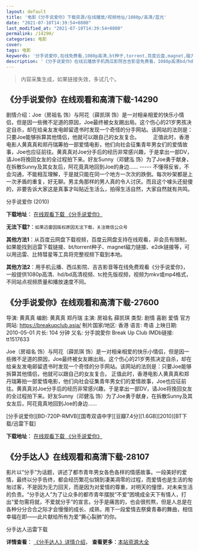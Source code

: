 ```yaml
---
layout: default
title: '电影《分手说爱你》下载资源/在线播放/视频地址/1080p/高清/蓝光'
date: "2021-07-10T14:39:54+0800"
last_modified_at: "2021-07-10T14:39:54+0800"
permalink: /14290/
categories: 电影
cover:
tags: 电影
keywords: '分手说爱你,在线免费看,1080p高清,bt种子,torrent,百度云盘,magnet,磁力链,迅雷下载资源'
description: '《分手说爱你》在线云播放手机西瓜影院吉吉影音免费看，1080p高清bd/hd未删减完整版和tc抢先枪版，mkv/mp4格式，附带bt/torrent种子、magnet/磁力链、百度云盘、网盘资源迅雷下载链接'
---
```


>内容采集生成，如果链接失效，多试几个。


## 《分手说爱你》在线观看和高清下载-14290

剧情介绍：Joe（房祖名 饰）与阿花（薛凯琪 饰）是一对相亲相爱的快乐小情侣，但是因一些微不足道的原因，Joe最终被女友踢出局。这个伤心的21岁男孩决定自杀，却在给亲友发电邮留遗书时发现一个奇怪的分手网站。该网站的法则是：只要Joe能够拆算其他情侣，他就可以跟自己的女友复合。  　　正值此时，香港电影人黄真真和郑丹瑞筹拍一部爱情电影，他们向社会征集青年男女们的爱情故事，Joe也应征前往。黄真真对Joe分手后的经历非常感兴趣，于是拿出一部DV，请Joe将挽回女友的全过程拍下来。好友Sunny（邓健泓 饰）为了Joe勇于献身，在拆散Sunny及其女友后，阿花竟真地回到Joe的身边…… ----- 不懂得反省，不会沟通，不能相互理解，于是就只能在同一个地方一次次的跌倒。每次吵架都是上一次矛盾的重复，好无聊。男主角那样的男人真的令人讨厌。而且这个噱头还挺傻的，非要告诉大家这是真事才叫贴近生活么，拍得生活自然，大家自然就有共鸣。


分手说爱你 (2010)

**下载地址**： [在线观看下载 《分手说爱你》](https://www.btbtdy.me/btdy/dy5312.html) 


**无法下载?**：`如果迅雷因版权原因无法下载，关注微信公众号 `

**其他方法1**：从百度云网盘下载视频，百度云网盘支持在线观看，非会员有限制，如果能找到迅雷下载链接、bt/torrent种子、magnet磁力链接、e2dk链接等，可以用迅雷、比特彗星等工具将完整视频下载到本地。

**其他方法2**：用手机云播、西瓜影院、吉吉影音等在线免费观看《分手说爱你》，一般提供1080p高清、hd/bd高清视频、tc抢先版视频，视频为mkv或mp4格式，不同站点视频质量和播放速度不同。


## 《分手说爱你》在线观看和高清下载-27600

导演: 黄真真 编剧: 黄真真 郑丹瑞 主演: 房祖名 薛凯琪 类型: 剧情 喜剧 爱情 官方网站: https://breakupclub.asia/ 制片国家/地区: 香港 语言: 粤语 上映日期: 2010-05-01 片长: 104 分钟 又名: 分手說愛你 Break Up Club IMDb链接: tt1517633

Joe（房祖名 饰）与阿花（薛凯琪 饰）是一对相亲相爱的快乐小情侣，但是因一些微不足道的原因，Joe最终被女友踢出局。这个伤心的21岁男孩决定自杀，却在给亲友发电邮留遗书时发现一个奇怪的分手网站。该网站的法则是：只要Joe能够拆算其他情侣，他就可以跟自己的女友复合。 正值此时，香港电影人黄真真和郑丹瑞筹拍一部爱情电影，他们向社会征集青年男女们的爱情故事，Joe也应征前往。黄真真对Joe分手后的经历非常感兴趣，于是拿出一部DV，请Joe将挽回女友的全过程拍下来。好友Sunny（邓健泓 饰）为了Joe勇于献身，在拆散Sunny及其女友后，阿花竟真地回到Joe的身边……


[分手说爱你][BD-720P-RMVB][国粤双语中字][豆瓣7.4分][1.6GB][2010][BT下载/迅雷下载]

**下载地址**： [在线观看下载 《分手说爱你》](https://www.btdx8.com/torrent/break_up_club_2010.html) 


## 《分手达人》在线观看和高清下载-28107

影片以&ldquo;分手”为话题，讲述了都市青年男女各色各样的情感故事。一段美好的爱情，最终以分手告终，都会经历繁花似锦到凄美凋零的过程，而爱情也是生活的匆匆过客，不是因为无力回天，而是因为对爱情的尊重，对明天的憧憬，对未来生活的负责。&ldquo;分手达人”为了让众多的都市青年摆脱“不爱”困境成全天下有情人，打出“爱勿需将就，不爱就分手”的宣言。分手是痛苦的，也会很煎熬，但是人总是在各种分分合合之际才会慢慢的成长、成熟，用下一段爱情去祭奠青春的舞曲，相信幸福在即——此片献给所有为爱&ldquo;撕心裂肺”的你。<!---剧情end--->


分手达人迅雷下载

**详情查看**： [《分手达人》详情介绍](/movie/28107/)， **查看更多**：[本站资源大全](/movie/t/all/)

